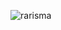 <p><img align="center" src="https://github-readme-streak-stats.herokuapp.com/?user=rarisma&" alt="rarisma" /></p>
